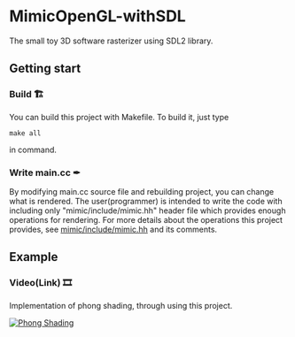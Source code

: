 # MimicOpenGL-withSDL
The small toy 3D software rasterizer using SDL2 library.



## Getting start
### Build 🏗
You can build this project with Makefile. To build it, just type
```
make all
```
in command.
### Write main.cc ✒
By modifying main.cc source file and rebuilding project, you can change what is rendered. The user(programmer) is intended to write the code with including only "mimic/include/mimic.hh" header file which provides enough operations for rendering. For more details about the operations this project provides, see [mimic/include/mimic.hh](/mimic/include/mimic.hh) and its comments.



## Example
### Video(Link) 🎞
Implementation of phong shading, through using this project.

[![Phong Shading](https://img.youtube.com/vi/F5bhYDi9R2M/0.jpg)](https://youtu.be/F5bhYDi9R2M) 
